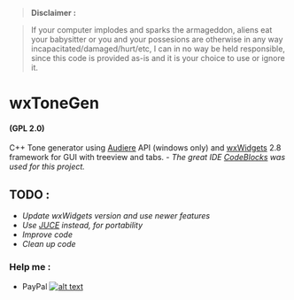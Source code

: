> **Disclaimer :**

> If your computer implodes and sparks the armageddon, aliens eat your babysitter or you and your possesions are otherwise in any way incapacitated/damaged/hurt/etc, I can in no way be held responsible, since this code is provided as-is and it is your choice to use or ignore it.


# wxToneGen
#### (GPL 2.0)
C++ Tone generator using [Audiere](http://audiere.sourceforge.net/) API (windows only) and [wxWidgets](http://wxwidgets.org/) 2.8 framework for GUI with treeview and tabs.
*- The great IDE [CodeBlocks](http://www.codeblocks.org/) was used for this project.*


## TODO :
- *Update wxWidgets version and use newer features*
- *Use [JUCE](http://www.juce.com/) instead, for portability*
- *Improve code*
- *Clean up code*


### Help me :
- PayPal [![alt text](https://www.paypalobjects.com/en_GB/i/btn/btn_donate_SM.gif "Onetime PayPal donation")](https://www.paypal.com/cgi-bin/webscr?cmd=_s-xclick&hosted_button_id=MTUK6NZQ6URX8)
